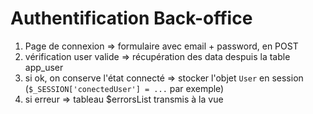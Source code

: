 # Authentification Back-office

1. Page de connexion => formulaire avec email + password, en POST
2. vérification user valide => récupération des data despuis la table app_user
3. si ok, on conserve l'état connecté => stocker l'objet `User` en session (`$_SESSION['conectedUser'] = ...` par exemple)
4. si erreur => tableau $errorsList transmis à la vue